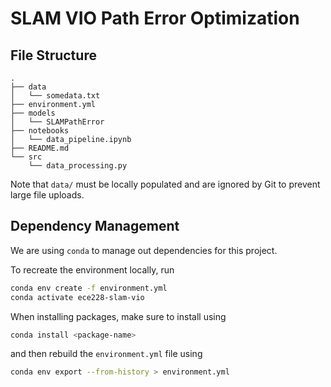 # SLAM VIO Path Error Optimization

## File Structure

```
.
├── data
│   └── somedata.txt
├── environment.yml
├── models
│   └── SLAMPathError
├── notebooks
│   └── data_pipeline.ipynb
├── README.md
└── src
    └── data_processing.py
```
Note that `data/` must be locally populated and are ignored by Git to prevent large file uploads.
## Dependency Management 

We are using `conda` to manage out dependencies for this project.

To recreate the environment locally, run
```bash
conda env create -f environment.yml
conda activate ece228-slam-vio 
```

When installing packages, make sure to install using 
```bash
conda install <package-name>
``` 
and then rebuild the `environment.yml` file using 
```bash
conda env export --from-history > environment.yml
```